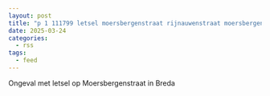```yaml
---
layout: post
title: "p 1 111799 letsel moersbergenstraat rijnauwenstraat moersbergenstraat breda"
date: 2025-03-24
categories: 
  - rss
tags: 
  - feed
---
```


Ongeval met letsel op Moersbergenstraat in Breda
